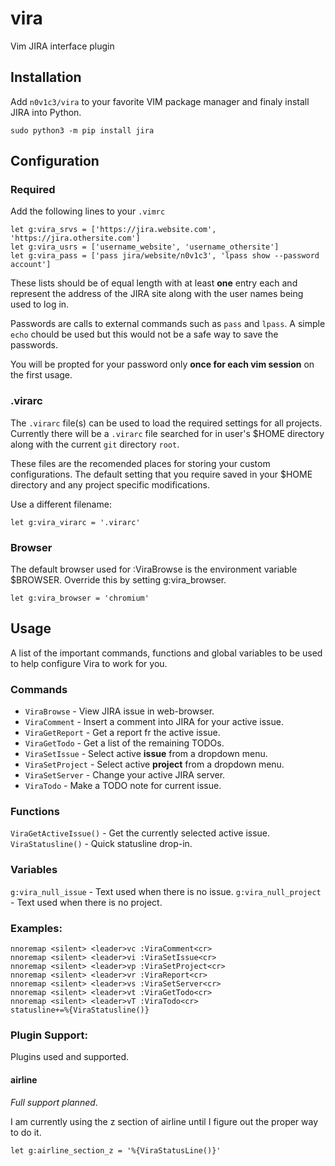 # vira

Vim JIRA interface plugin

## Installation

Add `n0v1c3/vira` to your favorite VIM package manager and finaly
install JIRA into Python.

```
sudo python3 -m pip install jira
```

## Configuration

### Required

Add the following lines to your `.vimrc`

```
let g:vira_srvs = ['https://jira.website.com', 'https://jira.othersite.com']
let g:vira_usrs = ['username_website', 'username_othersite']
let g:vira_pass = ['pass jira/website/n0v1c3', 'lpass show --password account']
```

These lists should be of equal length with at least **one** entry each
and represent the address of the JIRA site along with the user
names being used to log in.

Passwords are calls to external commands such as `pass` and `lpass`. A simple
`echo` chould be used but this would not be a safe way to save the passwords.

You will be propted for your password only **once for each vim session**
on the first usage.

### .virarc

The `.virarc` file(s) can be used to load the required settings for all
projects. Currently there will be a `.virarc` file searched for in user's
\$HOME directory along with the current `git` directory `root`.

These files are the recomended places for storing your custom
configurations. The default setting that you require saved in your
\$HOME directory and any project specific modifications.

Use a different filename:

```
let g:vira_virarc = '.virarc'
```

### Browser

The default browser used for :ViraBrowse is the environment variable \$BROWSER. Override this by setting g:vira_browser.

```
let g:vira_browser = 'chromium'
```

## Usage

A list of the important commands, functions and global variables
to be used to help configure Vira to work for you.

### Commands

- `ViraBrowse` - View JIRA issue in web-browser.
- `ViraComment` - Insert a comment into JIRA for your active issue.
- `ViraGetReport` - Get a report fr the active issue.
- `ViraGetTodo` - Get a list of the remaining TODOs.
- `ViraSetIssue` - Select active **issue** from a dropdown menu.
- `ViraSetProject` - Select active **project** from a dropdown menu.
- `ViraSetServer` - Change your active JIRA server.
- `ViraTodo` - Make a TODO note for current issue.

### Functions

`ViraGetActiveIssue()` - Get the currently selected active issue.
`ViraStatusline()` - Quick statusline drop-in.

### Variables

`g:vira_null_issue` - Text used when there is no issue.
`g:vira_null_project` - Text used when there is no project.

### Examples:

```
nnoremap <silent> <leader>vc :ViraComment<cr>
nnoremap <silent> <leader>vi :ViraSetIssue<cr>
nnoremap <silent> <leader>vp :ViraSetProject<cr>
nnoremap <silent> <leader>vr :ViraReport<cr>
nnoremap <silent> <leader>vs :ViraSetServer<cr>
nnoremap <silent> <leader>vt :ViraGetTodo<cr>
nnoremap <silent> <leader>vT :ViraTodo<cr>
statusline+=%{ViraStatusline()}
```

### Plugin Support:

Plugins used and supported.

#### airline

_Full support planned_.

I am currently using the z section of airline until I figure
out the proper way to do it.

```
let g:airline_section_z = '%{ViraStatusLine()}'
```
